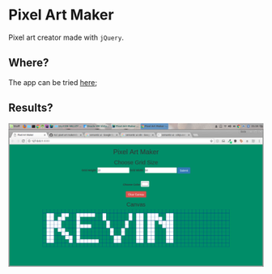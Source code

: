 # Pixel Art Maker
Pixel art creator made with `jQuery`.

## Where?
The app can be tried [here](http://kevinkip.rf.gd/pixel-art-maker/?i=1);

## Results?
![Screenshot](screenshots/screenshot.png)

